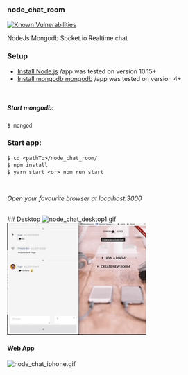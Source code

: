 ### node_chat_room  
[![Known Vulnerabilities](https://snyk.io/test/github/SimHub/node_chat_room/badge.svg?targetFile=package.json)](https://snyk.io/test/github/SimHub/node_chat_room?targetFile=package.json)  

NodeJs Mongodb Socket.io Realtime chat

### Setup  

+ [Install Node.js](https://nodejs.org/en/) /app was tested on version 10.15+
+ [Install mongodb mongodb](https://www.mongodb.com/download-center/community) /app was tested on version 4+

<br>

##### Start mongodb: <Terminal>

    $ mongod  

### Start app: <separate Terminal>

    $ cd <pathTo>/node_chat_room/   
    $ npm install  
    $ yarn start <or> npm run start  

<br>  

*Open your favourite browser at localhost:3000*   

<br>  
## Desktop    

 <img src="video/nodeRoomChat01_smaller.gif" alt="node_chat_desktop1.gif"/>  
 <img src="video/nodeRoomChat02_smaller.gif" alt="node_chat_desktop2.gif"/>  
  
#### Web App 
   
  <img src="video/node_chat_iphone.gif" alt="node_chat_iphone.gif"/>




